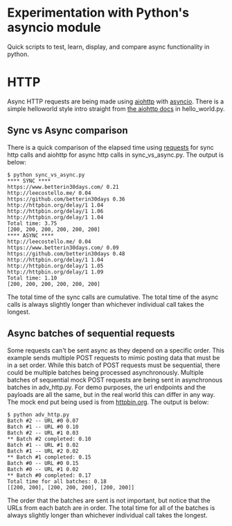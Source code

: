 # Experimentation with Python's asyncio module
Quick scripts to test, learn, display, and compare async functionality in python.

# HTTP
Async HTTP requests are being made using [aiohttp](https://aiohttp.readthedocs.io/en/stable/) with [asyncio](https://docs.python.org/3/library/asyncio.html). There is a simple helloworld style intro straight from [the aiohttp docs](https://aiohttp.readthedocs.io/en/stable/) in hello_world<span></span>.py. 
## Sync vs Async comparison
There is a quick comparison of the elapsed time using [requests](http://docs.python-requests.org/en/master/) for sync http calls and aiohttp for async http calls in sync_vs_async<span></span>.py. The output is below:
```shell
$ python sync_vs_async.py
**** SYNC ****
https://www.betterin30days.com/ 0.21
http://leecostello.me/ 0.04
https://github.com/betterin30days 0.36
http://httpbin.org/delay/1 1.04
http://httpbin.org/delay/1 1.06
http://httpbin.org/delay/1 1.04
Total time: 3.75
[200, 200, 200, 200, 200, 200]
**** ASYNC ****
http://leecostello.me/ 0.04
https://www.betterin30days.com/ 0.09
https://github.com/betterin30days 0.48
http://httpbin.org/delay/1 1.04
http://httpbin.org/delay/1 1.05
http://httpbin.org/delay/1 1.09
Total time: 1.10
[200, 200, 200, 200, 200, 200]
```
The total time of the sync calls are cumulative. The total time of the async calls is always slightly longer than whichever individual call takes the longest.
## Async batches of sequential requests
Some requests can't be sent async as they depend on a specific order. This example sends multiple POST requests to mimic posting data that must be in a set order. While this batch of POST requests must be sequential, there could be multiple batches being processed asynchronously. Multiple batches of sequential mock POST requests are being sent in asynchronous batches in adv_http<span></span>.py. For demo purposes, the url endpoints and the payloads are all the same, but in the real world this can differ in any way. The mock end put being used is from [httpbin.org](http://httpbin.org/). The output is below:
```shell
$ python adv_http.py
Batch #2 -- URL #0 0.07
Batch #1 -- URL #0 0.10
Batch #2 -- URL #1 0.03
** Batch #2 completed: 0.10
Batch #1 -- URL #1 0.02
Batch #1 -- URL #2 0.02
** Batch #1 completed: 0.15
Batch #0 -- URL #0 0.15
Batch #0 -- URL #1 0.02
** Batch #0 completed: 0.17
Total time for all batches: 0.18
[[200, 200], [200, 200, 200], [200, 200]]
```
The order that the batches are sent is not important, but notice that the URLs from each batch are in order. The total time for all of the batches is always slightly longer than whichever individual call takes the longest.
